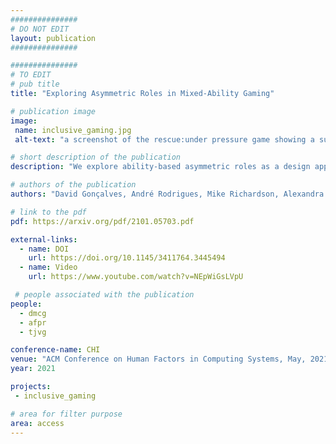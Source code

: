```yaml
---
###############
# DO NOT EDIT
layout: publication
###############

###############
# TO EDIT
# pub title
title: "Exploring Asymmetric Roles in Mixed-Ability Gaming"

# publication image
image:
 name: inclusive_gaming.jpg
 alt-text: "a screenshot of the rescue:under pressure game showing a submarine in a dark sea" # provide a short description for the image #a11y

# short description of the publication
description: "We explore ability-based asymmetric roles as a design approach to create engaging and challenging mixed-ability play. Our team designed and developed two collaborative testbed games exploring asymmetric interdependent roles. In a remote study with 13 mixed-visual-ability pairs we assessed how roles affected perceptions of engagement, competence, and autonomy, using a mixed-methods approach. The games provided an engaging and challenging experience, in which differences in visual ability were not limiting. Our results underline how experiences unequal by design can give rise to an equitable joint experience."

# authors of the publication
authors: "David Gonçalves, André Rodrigues, Mike Richardson, Alexandra de Sousa, Michael Proulx, Tiago Guerreiro"

# link to the pdf
pdf: https://arxiv.org/pdf/2101.05703.pdf

external-links:
  - name: DOI
    url: https://doi.org/10.1145/3411764.3445494
  - name: Video
    url: https://www.youtube.com/watch?v=NEpWiGsLVpU

 # people associated with the publication
people:
  - dmcg
  - afpr
  - tjvg

conference-name: CHI
venue: "ACM Conference on Human Factors in Computing Systems, May, 2021"
year: 2021

projects:
 - inclusive_gaming

# area for filter purpose
area: access
---
```

